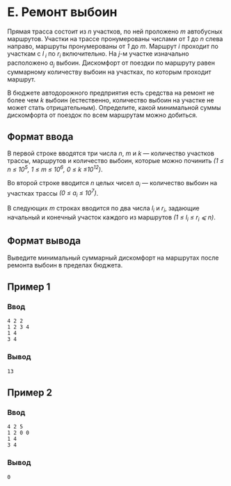 # E. Ремонт выбоин

Прямая трасса состоит из _n_ участков, по ней проложено _m_ автобусных маршрутов. Участки на трассе пронумерованы
числами от _1_ до _n_ слева направо, маршруты пронумерованы от _1_ до _m_. Маршрут _i_ проходит по участкам с _l<sub>
i</sub>_ по _r<sub>i</sub>_ включительно. На _j_-м участке изначально расположено _a<sub>j</sub>_ выбоин. Дискомфорт от
поездки по маршруту равен суммарному количеству выбоин на участках, по которым проходит маршрут.

В бюджете автодорожного предприятия есть средства на ремонт не более чем _k_ выбоин (естественно, количество выбоин на
участке не может стать отрицательным). Определите, какой минимальной суммы дискомфорта от поездок по всем маршрутам
можно добиться.

## Формат ввода

В первой строке вводятся три числа _n_, _m_ и _k_ — количество участков трассы, маршрутов и количество выбоин, которые
можно починить _(1 ≤ n ≤ 10<sup>5</sup>, 1 ≤ m ≤ 10<sup>6</sup>, 0 ≤ k ≤10<sup>12</sup>)_.

Во второй строке вводится _n_ целых чисел _a<sub>i</sub>_ — количество выбоин на участках трассы _(0 ≤ a<sub>i</sub> ≤
10<sup>7</sup>)_.

В следующих _m_ строках вводится по два числа _l<sub>i</sub>_ и _r<sub>i</sub>_, задающие начальный и конечный участок
каждого из маршрутов _(1 ≤ l<sub>i</sub> ≤ r<sub>i</sub> ⩽ n)_.

## Формат вывода

Выведите минимальный суммарный дискомфорт на маршрутах после ремонта выбоин в пределах бюджета.

## Пример 1

### Ввод

    4 2 2
    1 2 3 4
    1 4
    3 4

### Вывод

    13

## Пример 2

### Ввод

    4 2 5
    1 2 0 0
    1 4
    3 4

### Вывод

    0
